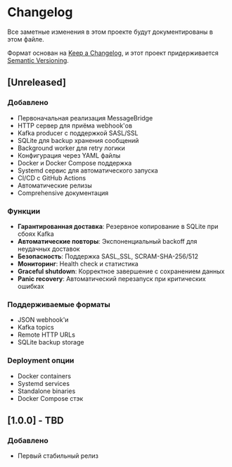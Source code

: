 # Changelog

Все заметные изменения в этом проекте будут документированы в этом файле.

Формат основан на [Keep a Changelog](https://keepachangelog.com/en/1.0.0/),
и этот проект придерживается [Semantic Versioning](https://semver.org/spec/v2.0.0.html).

## [Unreleased]

### Добавлено
- Первоначальная реализация MessageBridge
- HTTP сервер для приёма webhook'ов
- Kafka producer с поддержкой SASL/SSL
- SQLite для backup хранения сообщений
- Background worker для retry логики
- Конфигурация через YAML файлы
- Docker и Docker Compose поддержка
- Systemd сервис для автоматического запуска
- CI/CD с GitHub Actions
- Автоматические релизы
- Comprehensive документация

### Функции
- **Гарантированная доставка**: Резервное копирование в SQLite при сбоях Kafka
- **Автоматические повторы**: Экспоненциальный backoff для неудачных доставок
- **Безопасность**: Поддержка SASL_SSL, SCRAM-SHA-256/512
- **Мониторинг**: Health check и статистика
- **Graceful shutdown**: Корректное завершение с сохранением данных
- **Panic recovery**: Автоматический перезапуск при критических ошибках

### Поддерживаемые форматы
- JSON webhook'и
- Kafka topics
- Remote HTTP URLs
- SQLite backup storage

### Deployment опции
- Docker containers
- Systemd services  
- Standalone binaries
- Docker Compose стэк

## [1.0.0] - TBD

### Добавлено
- Первый стабильный релиз 